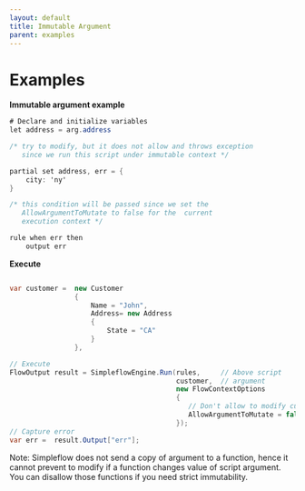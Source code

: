 ```yaml
---
layout: default
title: Immutable Argument
parent: examples
---
```


# Examples

**Immutable argument example**

```csharp
# Declare and initialize variables 
let address = arg.address

/* try to modify, but it does not allow and throws exception 
   since we run this script under immutable context */

partial set address, err = {
    city: 'ny'
}

/* this condition will be passed since we set the 
   AllowArgumentToMutate to false for the  current 
   execution context */

rule when err then 
    output err

```
**Execute**

```csharp

var customer =  new Customer 
                { 
                    Name = "John",  
                    Address= new Address
                    {
                        State = "CA"
                    }
                },

// Execute 
FlowOutput result = SimpleflowEngine.Run(rules,     // Above script
                                         customer,  // argument
                                         new FlowContextOptions
                                         {
                                            // Don't allow to modify customer object
                                            AllowArgumentToMutate = false 
                                         });
// Capture error
var err =  result.Output["err"];
```
Note: Simpleflow does not send a copy of argument to a function, hence it cannot prevent to modify if a function changes value of script argument. You can disallow those functions if you need strict immutability.